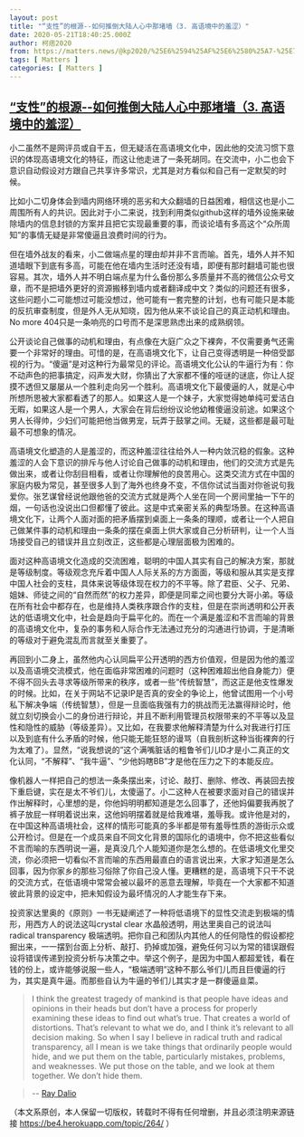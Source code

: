 ```yaml
---
layout: post
title: "“支性”的根源--如何推倒大陆人心中那堵墙（3. 高语境中的羞涩）"
date: 2020-05-21T18:40:25.000Z
author: 柯痞2020
from: https://matters.news/@kp2020/%25E6%2594%25AF%25E6%2580%25A7-%25E7%259A%2584%25E6%25A0%25B9%25E6%25BA%2590-%25E5%25A6%2582%25E4%25BD%2595%25E6%258E%25A8%25E5%2580%2592%25E5%25A4%25A7%25E9%2599%2586%25E4%25BA%25BA%25E5%25BF%2583%25E4%25B8%25AD%25E9%2582%25A3%25E5%25A0%25B5%25E5%25A2%2599-3-%25E9%25AB%2598%25E8%25AF%25AD%25E5%25A2%2583%25E4%25B8%25AD%25E7%259A%2584%25E7%25BE%259E%25E6%25B6%25A9-bafyreify74kjv4rhpxhqxpwby6jksxbizbw3zxhecjaqhvuwildmu2eibi
tags: [ Matters ]
categories: [ Matters ]
---
```

<!--1590086425000-->
[“支性”的根源--如何推倒大陆人心中那堵墙（3. 高语境中的羞涩）](https://matters.news/@kp2020/%25E6%2594%25AF%25E6%2580%25A7-%25E7%259A%2584%25E6%25A0%25B9%25E6%25BA%2590-%25E5%25A6%2582%25E4%25BD%2595%25E6%258E%25A8%25E5%2580%2592%25E5%25A4%25A7%25E9%2599%2586%25E4%25BA%25BA%25E5%25BF%2583%25E4%25B8%25AD%25E9%2582%25A3%25E5%25A0%25B5%25E5%25A2%2599-3-%25E9%25AB%2598%25E8%25AF%25AD%25E5%25A2%2583%25E4%25B8%25AD%25E7%259A%2584%25E7%25BE%259E%25E6%25B6%25A9-bafyreify74kjv4rhpxhqxpwby6jksxbizbw3zxhecjaqhvuwildmu2eibi)
------

<div>
<p>小二虽然不是网评员或自干五，但无疑活在高语境文化中，因此他的交流习惯下意识的体现高语境文化的特征，而这让他走进了一条死胡同。在交流中，小二也会下意识自动假设对方跟自己共享许多常识，尤其是对方看似和自己有一定默契的时候。</p><p>比如小二切身体会到墙内网络环境的恶劣和大众翻墙的日益困难，相信这也是小二周围所有人的共识。因此对于小二来说，找到利用类似github这样的墙外设施来破除墙内的信息封锁的方案并且把它实现最重要的事，而谈论墙有多高这个“众所周知”的事情无疑是非常傻逼且浪费时间的行为。</p><p>但在墙外战友的看来，小二做端点星的理由却并非不言而喻。首先，墙外人并不知道墙眼下到底有多高，可能在他在墙内生活时还没有墙，即便有那时翻墙可能也很容易。其次，墙外人并不明白端点星为什么备份那么多质量并不高的微信公众号文章，而不是把墙外更好的资源搬移到墙内或者翻译成中文？类似的问题还有很多，这些问题小二可能想过可能没想过，他可能有一套完整的计划，也有可能只是本能的反抗审查制度，但是外人无从知晓，因为他从来不谈论自己的真正动机和理由。No more 404只是一条响亮的口号而不是深思熟虑出来的成熟纲领。</p><p>公开谈论自己做事的动机和理由，有点像在大庭广众之下裸奔，不仅需要勇气还需要一个非常好的理由。可惜的是，在高语境文化下，让自己变得透明是一种倍受鄙视的行为。“傻逼”是对这种行为最常见的评论。高语境文化公认的牛逼行为有：你不动声色的把事搞定，闷声发大财，你猜出了大家都不懂的哑谜的谜底，你让人捉摸不透但又屡屡从一个胜利走向另一个胜利。高语境文化下最傻逼的人，就是心中所想所思被大家都看透了的那人。如果这人是一个妹子，大家觉得她单纯可爱洁白无暇，如果这人是一个男人，大家会在背后纷纷议论他幼稚傻逼没前途。如果这个男人长得帅，少妇们可能把他当做男宠，玩弄于鼓掌之间。无疑，这些都是最可耻最不可想象的情况。</p><p>高语境文化塑造的人是羞涩的，而这种羞涩往往给外人一种内敛沉稳的假象。这种羞涩的人会下意识的排斥与他人讨论自己做事的动机和理由，他们的交流方式是先做出来，或者让你刮目相看，或者让你理解他的良苦用心。这类交流方式在中国的家庭内极为常见，甚至很多人到了海外也终身不变，不信你试试当面对你爸说句我爱你。张艺谋曾经说他跟他爸的交流方式就是两个人坐在同一个房间里抽一下午的烟，一句话也没说出口但都懂了彼此。这是中式亲密关系的典型场景。在这种高语境文化下，让两个人面对面的把矛盾摆到桌面上一条条的理顺，或者让一个人把自己做某件事的动机和理由一条条的摆在桌面上供大家或自己分析研判，让一个人当场接受自己的错误并且立刻改正，这些都是心理层面极为困难的。</p><p>面对这种高语境文化造成的交流困难，聪明的中国人其实有自己的解决方案，那就是等级制度。等级观念充斥着中国人人际关系的方方面面，等级和服从其实是支撑中国人社会的支柱，具体来说等级体现在权力的不平等。除了君臣、父子、兄弟、姐妹、师徒之间的“自然而然”的权力差异，即便是同辈之间也要分大哥小弟。等级在所有社会中都存在，也是维持人类秩序跟合作的支柱，但是在崇尚透明和公开表达的低语境文化中，社会是趋向于扁平化的。而在一个满是羞涩和不言而喻的背景的高语境文化中，复杂的事务和人际合作无法通过充分的沟通进行协调，于是清晰的等级对于避免混乱而言就至关重要了。</p><p>再回到小二身上，虽然他内心认同扁平公开透明的西方价值观，但是因为他的羞涩以及高语境交流模式，他在面临非常困难的问题时（这种困难超出他自身能力）便不得不回头去寻求等级所带来的秩序，或者一些“传统智慧”，而这正是他支性爆发的时候。比如，在关于网站不记录IP是否真的安全的争论上，他曾试图用一个小号私下解决争端（传统智慧），但是一旦面临我强有力的挑战而无法赢得辩论时，他就立刻切换会小二的身份进行辩论，并且不断利用管理员权限带来的不平等以及显性和隐性的威胁（等级差异）。又比如，在我要求他解释清楚为什么对我进行打压以及到底有什么矛盾的时候，他只能无能狂怒的谩骂（自我剖析这种当街裸奔的行为太难了）。显然，“说我想说的”这个满嘴脏话的粗鲁爷们儿ID才是小二真正的文化认同，“不解释”、“我牛逼”、“少他妈瞎BB”才是他在压力之下的本能反应。</p><p>像机器人一样把自己的想法一条条摆出来，讨论、敲打、删除、修改、再装回去按下重启键，实在是太不爷们儿，太傻逼了。小二这种人在被要求面对自己的错误并作出解释时，心里想的是，你他妈明明都知道是怎么回事了，还他妈偏要我再脱了裤子放屁一样明着说出来，这他妈明摆着就是给我难堪，羞辱我。或许他是对的，在中国这种高语境社会，这样的情形可能真的多半都是带有羞辱性质的游街示众或公开检讨。但是在一个成员来自不同文化背景的国际化的语境中，你不把这些看似不言而喻的东西明说一遍，是真没几个人能知道你是怎么想的。在低语境文化里交流，你必须把一切看似不言而喻的东西用最直白的语言说出来，大家才知道是怎么回事，因为你家乡的那些习俗除了你自己没人懂。更糟糕的是，高语境下只干不说的交流方式，在低语境中常常会被以最坏的恶意去理解，毕竟在一个大家都不知道彼此背景的设定中，把未知假设为最坏情况的人才能生存下来。</p><p>投资家达里奥的《原则》一书无疑阐述了一种将低语境下的显性交流走到极端的情形，用西方人的说法这叫crystal clear 水晶般透明，用达里奥自己的说法叫radical transparency 极端透明。把你自己和团队内其他人的任何隐性的假设都挖掘出来，一一摆到台面上分析、敲打、扔掉或加强，避免任何习以为常的错误跟假设将错误传递到投资分析与决策之中。举这个例子，是因为中国人都超爱钱，看在钱的份上，或许能够说服一些人，“极端透明”这种不那么爷们儿而且巨傻逼的行为，其实是真牛逼。而那些自认为牛逼的爷们儿其实才是一群傻逼韭菜。</p><blockquote>I think the greatest tragedy of mankind is that people have ideas and opinions in their heads but don’t have a process for properly examining these ideas to find out what’s true. That creates a world of distortions. That’s relevant to what we do, and I think it’s relevant to all decision making. So when I say I believe in radical truth and radical transparency, all I mean is we take things that ordinarily people would hide, and we put them on the table, particularly mistakes, problems, and weaknesses. We put those on the table, and we look at them together. We don’t hide them.</blockquote><blockquote>-- <a href="http://www.businessinsider.com/ray-dalio-interview-henry-blodget-1-2017" target="_blank">Ray Dalio</a></blockquote><p>（本文系原创，本人保留一切版权，转载时不得有任何增删，并且必须注明来源链接 <a href="https://be4.herokuapp.com/topic/264/" target="_blank">https://be4.herokuapp.com/topic/264/</a> ）</p>
</div>
